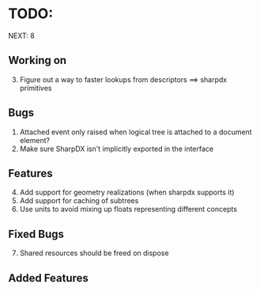 ﻿TODO:
=====

NEXT: 8

Working on
----------
3. Figure out a way to faster lookups from descriptors ==> sharpdx primitives

Bugs
----
1. Attached event only raised when logical tree is attached to a document element?
2. Make sure SharpDX isn't implicitly exported in the interface

Features
--------
4. Add support for geometry realizations (when sharpdx supports it)
5. Add support for caching of subtrees
6. Use units to avoid mixing up floats representing different concepts


Fixed Bugs
----------
7. Shared resources should be freed on dispose

Added Features
--------------